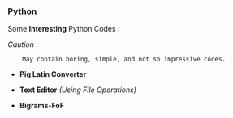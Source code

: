 ### Python

Some __Interesting__ Python Codes : 

   _Caution_ :

   		May contain boring, simple, and not so impressive codes.

- __Pig Latin Converter__
 
- __Text Editor__ _(Using File Operations)_

- __Bigrams-FoF__
